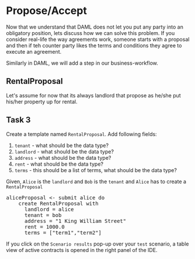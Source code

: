 # Propose/Accept

Now that we understand that DAML does not let you put any party into an obligatory position, lets discuss how we can solve this problem. If you consider real-life the way agreements work, someone starts with a proposal and then if teh counter party likes the terms and conditions they agree to execute an agreement.  

Similarly in DAML, we will add a step in our business-workflow.

## RentalProposal
Let's assume for now that its always landlord that propose as he/she put his/her property up for rental.

## Task 3

Create a template named `RentalProposal`.
Add following fields:
1. `tenant` - what should be the data type?
2. `landlord` - what should be the data type?
3. `address` - what should be the data type?
4. `rent` - what should be the data type?
5. `terms` - this should be a list of terms, what should be the data type?


Given, `Alice` is the `landlord` and `Bob` is the `tenant` and `Alice` has to create a `RentalProposal`

<pre class="file" data-filename="daml/Excercise.daml" data-target="append">
aliceProposal <- submit alice do
    create RentalProposal with
      landlord = alice
      tenant = bob
      address = "1 King William Street"
      rent = 1000.0
      terms = ["term1","term2"]
</pre>

If you click on the `Scenario results` pop-up over your `test` scenario, a table view of active
contracts is opened in the right panel of the IDE.
